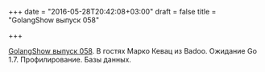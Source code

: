 +++
date = "2016-05-28T20:42:08+03:00"
draft = false
title = "GolangShow выпуск 058"

+++

<p><a href="http://golangshow.com/episode/2016/05-26-058/">GolangShow выпуск 058</a>. В гостях Марко Кевац из Badoo. Ожидание Go 1.7. Профилирование. Базы данных.</p>

